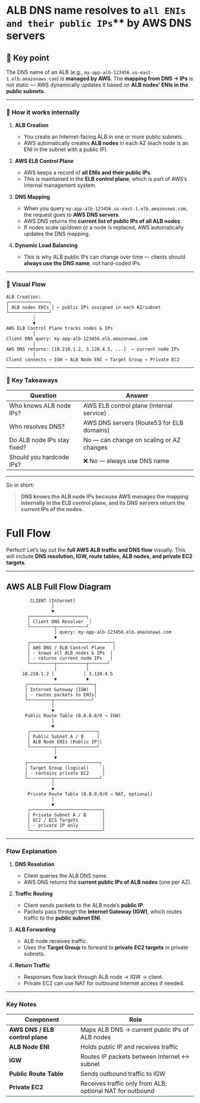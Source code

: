 # ALB DNS name resolves to `all ENIs and their public IPs`** by AWS DNS servers

## 🧠 **Key point**

The DNS name of an ALB (e.g., `my-app-alb-123456.us-east-1.elb.amazonaws.com`) is **managed by AWS**.
The **mapping from DNS → IPs** is not static — AWS dynamically updates it based on **ALB nodes’ ENIs in the public subnets**.

---

### 🔹 **How it works internally**

1. **ALB Creation**

   * You create an Internet-facing ALB in one or more public subnets.
   * AWS automatically creates **ALB nodes** in each AZ (each node is an ENI in the subnet with a public IP).

2. **AWS ELB Control Plane**

   * AWS keeps a record of **all ENIs and their public IPs**.
   * This is maintained in the **ELB control plane**, which is part of AWS’s internal management system.

3. **DNS Mapping**

   * When you query `my-app-alb-123456.us-east-1.elb.amazonaws.com`, the request goes to **AWS DNS servers**.
   * AWS DNS returns the **current list of public IPs of all ALB nodes**.
   * If nodes scale up/down or a node is replaced, AWS automatically updates the DNS mapping.

4. **Dynamic Load Balancing**

   * This is why ALB public IPs can change over time — clients should **always use the DNS name**, not hard-coded IPs.

---

### 🔹 **Visual Flow**

```
ALB Creation:
┌───────────────┐
│ ALB nodes ENIs │ ← public IPs assigned in each AZ/subnet
└───────────────┘
          │
          ▼
AWS ELB Control Plane tracks nodes & IPs
          │
Client DNS query: my-app-alb-123456.elb.amazonaws.com
          │
AWS DNS returns: [18.210.1.2, 3.120.4.5, ...]  ← current node IPs
          │
Client connects → IGW → ALB Node ENI → Target Group → Private EC2
```

---

### 🔑 **Key Takeaways**

| Question                    | Answer                                    |
| --------------------------- | ----------------------------------------- |
| Who knows ALB node IPs?     | AWS ELB control plane (internal service)  |
| Who resolves DNS?           | AWS DNS servers (Route53 for ELB domains) |
| Do ALB node IPs stay fixed? | No — can change on scaling or AZ changes  |
| Should you hardcode IPs?    | ❌ No — always use DNS name                |

---

So in short:

> **DNS knows the ALB node IPs because AWS manages the mapping internally in the ELB control plane, and its DNS servers return the current IPs of the nodes.**

# Full Flow

Perfect! Let’s lay out the **full AWS ALB traffic and DNS flow** visually. This will include **DNS resolution, IGW, route tables, ALB nodes, and private EC2 targets**.

---

## **AWS ALB Full Flow Diagram**

```
         CLIENT (Internet)
                 │
                 ▼
        ┌─────────────────────┐
        │ Client DNS Resolver  │
        └─────────┬───────────┘
                  │ query: my-app-alb-123456.elb.amazonaws.com
                  ▼
        ┌───────────────────────────────┐
        │ AWS DNS / ELB Control Plane   │
        │ - knows all ALB nodes & IPs  │
        │ - returns current node IPs   │
        └─────────┬───────────┬───────┘
                  │           │
      18.210.1.2 │           │ 3.120.4.5
                  ▼           ▼
       ┌─────────────────────────┐
       │ Internet Gateway (IGW)  │
       │ - routes packets to ENIs│
       └─────────┬──────────────┘
                 │
                 ▼
       Public Route Table (0.0.0.0/0 → IGW)
                 │
                 ▼
        ┌─────────────────────────┐
        │ Public Subnet A / B     │
        │ ALB Node ENIs (Public IP)│
        └─────────┬───────────────┘
                  │
                  ▼
       ┌───────────────────────────┐
       │ Target Group (logical)     │
       │ - contains private EC2     │
       └─────────┬─────────────────┘
                 │
                 ▼
        Private Route Table (0.0.0.0/0 → NAT, optional)
                 │
                 ▼
        ┌───────────────────────────┐
        │ Private Subnet A / B      │
        │ EC2 / ECS Targets         │
        │ - private IP only         │
        └───────────────────────────┘
```

---

### **Flow Explanation**

1. **DNS Resolution**

   * Client queries the ALB DNS name.
   * AWS DNS returns the **current public IPs of ALB nodes** (one per AZ).

2. **Traffic Routing**

   * Client sends packets to the ALB node’s **public IP**.
   * Packets pass through the **Internet Gateway (IGW)**, which routes traffic to the **public subnet ENI**.

3. **ALB Forwarding**

   * ALB node receives traffic.
   * Uses the **Target Group** to forward to **private EC2 targets** in private subnets.

4. **Return Traffic**

   * Responses flow back through ALB node → IGW → client.
   * Private EC2 can use NAT for outbound Internet access if needed.

---

### **Key Notes**

| Component                       | Role                                                      |
| ------------------------------- | --------------------------------------------------------- |
| **AWS DNS / ELB control plane** | Maps ALB DNS → current public IPs of ALB nodes            |
| **ALB Node ENI**                | Holds public IP and receives traffic                      |
| **IGW**                         | Routes IP packets between Internet ↔ subnet               |
| **Public Route Table**          | Sends outbound traffic to IGW                             |
| **Private EC2**                 | Receives traffic only from ALB; optional NAT for outbound |
